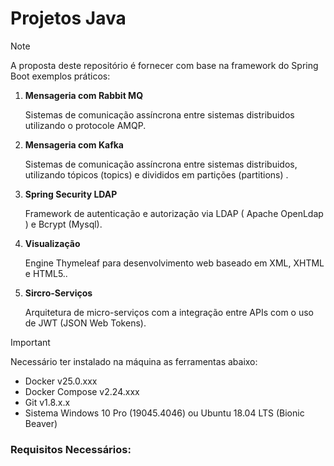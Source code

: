 # Projetos Java

> [!NOTE]
> A proposta deste repositório é fornecer com base na framework do Spring Boot exemplos práticos:

1. **Mensageria com Rabbit MQ**

    Sistemas de comunicação assíncrona entre sistemas distribuidos utilizando o protocole AMQP.

2. **Mensageria com Kafka**

    Sistemas de comunicação assíncrona entre sistemas distribuidos, utilizando tópicos (topics) e divididos em partições (partitions) .

3. **Spring Security LDAP**

    Framework de autenticação e autorização via LDAP ( Apache OpenLdap ) e Bcrypt (Mysql).

4. **Visualização**

    Engine Thymeleaf para desenvolvimento web baseado em XML, XHTML e HTML5..

5. **Sircro-Serviços**

    Arquitetura de micro-serviços com a integração entre APIs com o uso de JWT (JSON Web Tokens).

> [!IMPORTANT]
> Necessário ter instalado na máquina as ferramentas abaixo:

- Docker v25.0.xxx
- Docker Compose v2.24.xxx
- Git v1.8.x.x
- Sistema Windows 10 Pro (19045.4046) ou Ubuntu 18.04 LTS (Bionic Beaver)

### Requisitos Necessários: